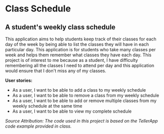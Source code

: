 # Class Schedule

## A student's weekly class schedule

This application aims to help students keep track of their classes for each day 
of the week by being able to list the classes they will have in each 
particular day. This application is for students who take many classes per 
week and helps them remember what classes they have each day. This 
project is of interest to me because as a student, I have difficulty 
remembering all the classes I need to attend per day and this application
would ensure that I don't miss any of my classes. 

**User stories:**
- As a user, I want to be able to add a class to my weekly schedule
- As a user, I want to be able to remove a class from my weekly schedule
- As a user, I want to be able to add or remove multiple classes from my weekly schedule at the same time
- As a user, I want to be able to view my complete schedule

*Source Attribution: The code used in this project is based on the TellerApp 
code example provided in class.*
 